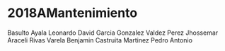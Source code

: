 # 2018AMantenimiento
Basulto Ayala Leonardo
David Garcia Gonzalez
Valdez Perez Jhossemar Araceli 
Rivas Varela Benjamin
Castruita Martinez Pedro Antonio
